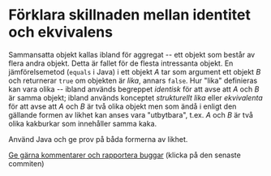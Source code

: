 # Förklara skillnaden mellan identitet och ekvivalens

Sammansatta objekt kallas ibland för aggregat -- ett objekt som
består av flera andra objekt. Detta är fallet för de flesta
intressanta objekt. En jämförelsemetod (`equals` i Java) i ett
objekt *A* tar som argument ett objekt *B* och returnerar `true`
om objekten är *lika*, annars `false`. Hur "lika" definieras kan
vara olika -- ibland används begreppet *identisk* för att avse att
*A* och *B* är samma objekt; ibland används konceptet
*strukturellt lika* eller *ekvivalenta* för att avse att *A* och
*B* är två olika objekt men som ändå i enligt den gällande formen
av likhet kan anses vara "utbytbara", t.ex. *A* och *B* är två
olika kakburkar som innehåller samma kaka.

Använd Java och ge prov på båda formerna av likhet.

[Ge gärna kommentarer och rapportera buggar](https://github.com/IOOPM-UU/achievements/commits/master/H19.md) (klicka på den senaste commiten)
